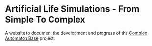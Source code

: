 # Artificial Life Simulations - From Simple To Complex

A website to document the development and progress of the
[Complex Automaton Base](https://github.com/micutio/complexautomatonbase) project.
